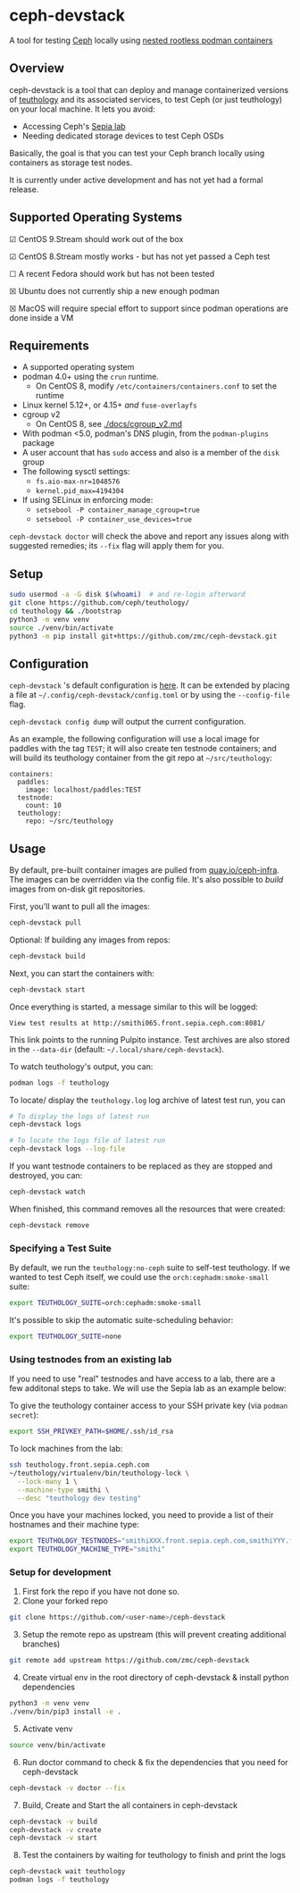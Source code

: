 # ceph-devstack
A tool for testing [Ceph](https://github.com/ceph/ceph) locally using [nested rootless podman containers](https://www.redhat.com/sysadmin/podman-inside-container)

## Overview
ceph-devstack is a tool that can deploy and manage containerized versions of [teuthology](https://github.com/ceph/teuthology) and its associated services, to test Ceph (or just teuthology) on your local machine. It lets you avoid:

- Accessing Ceph's [Sepia lab](https://wiki.sepia.ceph.com/)
- Needing dedicated storage devices to test Ceph OSDs

Basically, the goal is that you can test your Ceph branch locally using containers
as storage test nodes.

It is currently under active development and has not yet had a formal release.

## Supported Operating Systems

☑︎ CentOS 9.Stream should work out of the box

☑︎ CentOS 8.Stream mostly works - but has not yet passed a Ceph test

☐ A recent Fedora should work but has not been tested

☒ Ubuntu does not currently ship a new enough podman

☒ MacOS will require special effort to support since podman operations are done inside a VM

## Requirements

* A supported operating system
* podman 4.0+ using the `crun` runtime.
  * On CentOS 8, modify `/etc/containers/containers.conf` to set the runtime
* Linux kernel 5.12+, or 4.15+ _and_ `fuse-overlayfs`
* cgroup v2
  * On CentOS 8, see [./docs/cgroup_v2.md](./docs/cgroup_v2.md)
* With podman <5.0, podman's DNS plugin, from the `podman-plugins` package
* A user account that has `sudo` access and also is a member of the `disk` group
* The following sysctl settings:
  * `fs.aio-max-nr=1048576`
  * `kernel.pid_max=4194304`
* If using SELinux in enforcing mode:
  * `setsebool -P container_manage_cgroup=true`
  * `setsebool -P container_use_devices=true`

`ceph-devstack doctor` will check the above and report any issues along with suggested remedies; its `--fix` flag will apply them for you.

## Setup

```bash
sudo usermod -a -G disk $(whoami)  # and re-login afterward
git clone https://github.com/ceph/teuthology/
cd teuthology && ./bootstrap
python3 -m venv venv
source ./venv/bin/activate
python3 -m pip install git+https://github.com/zmc/ceph-devstack.git
```

## Configuration
`ceph-devstack` 's default configuration is [here](./ceph_devstack/config.toml). It can be extended by placing a file at `~/.config/ceph-devstack/config.toml` or by using the `--config-file` flag.

`ceph-devstack config dump` will output the current configuration.

As an example, the following configuration will use a local image for paddles with the tag `TEST`; it will also create ten testnode containers; and will build its teuthology container from the git repo at `~/src/teuthology`:
```
containers:
  paddles:
    image: localhost/paddles:TEST
  testnode:
    count: 10
  teuthology:
    repo: ~/src/teuthology
```
## Usage
By default, pre-built container images are pulled from [quay.io/ceph-infra](https://quay.io/organization/ceph-infra). The images can be overridden via the config file. It's also possible to _build_ images from on-disk git repositories.

First, you'll want to pull all the images:

```bash
ceph-devstack pull
```

Optional: If building any images from repos:
```bash
ceph-devstack build
```

Next, you can start the containers with:

```bash
ceph-devstack start
```

Once everything is started, a message similar to this will be logged:

`View test results at http://smithi065.front.sepia.ceph.com:8081/`

This link points to the running Pulpito instance. Test archives are also stored in the `--data-dir` (default: `~/.local/share/ceph-devstack`).

To watch teuthology's output, you can:

```bash
podman logs -f teuthology
```
To locate/ display the ``teuthology.log`` log archive of latest test run, you can 

```bash
# To display the logs of latest run
ceph-devstack logs 
```
```bash
# To locate the logs file of latest run
ceph-devstack logs --log-file
```

If you want testnode containers to be replaced as they are stopped and destroyed, you can:

```bash
ceph-devstack watch
```

When finished, this command removes all the resources that were created:

```bash
ceph-devstack remove
```

### Specifying a Test Suite
By default, we run the `teuthology:no-ceph` suite to self-test teuthology. If we wanted to test Ceph itself, we could use the `orch:cephadm:smoke-small` suite:

```bash
export TEUTHOLOGY_SUITE=orch:cephadm:smoke-small
```

It's possible to skip the automatic suite-scheduling behavior:

```bash
export TEUTHOLOGY_SUITE=none
```

### Using testnodes from an existing lab
If you need to use "real" testnodes and have access to a lab, there are a few additonal steps to take. We will use the Sepia lab as an example below:

To give the teuthology container access to your SSH private key (via `podman secret`):

```bash
export SSH_PRIVKEY_PATH=$HOME/.ssh/id_rsa
```

To lock machines from the lab:

```bash
ssh teuthology.front.sepia.ceph.com
~/teuthology/virtualenv/bin/teuthology-lock \
  --lock-many 1 \
  --machine-type smithi \
  --desc "teuthology dev testing"
```

Once you have your machines locked, you need to provide a list of their hostnames and their machine type:

```bash
export TEUTHOLOGY_TESTNODES="smithiXXX.front.sepia.ceph.com,smithiYYY.front.sepia.ceph.com"
export TEUTHOLOGY_MACHINE_TYPE="smithi"
```

### Setup for development

1. First fork the repo if you have not done so.
2. Clone your forked repo
```bash
git clone https://github.com/<user-name>/ceph-devstack
```

3. Setup the remote repo as upstream (this will prevent creating additional branches)
```bash
git remote add upstream https://github.com/zmc/ceph-devstack
```

4. Create virtual env in the root directory of ceph-devstack & install python dependencies
```bash
python3 -m venv venv
./venv/bin/pip3 install -e .
```

5. Activate venv
```bash
source venv/bin/activate
```

6. Run doctor command to check & fix the dependencies that you need for ceph-devstack
```bash
ceph-devstack -v doctor --fix
```

7. Build, Create and Start the all containers in ceph-devstack
```bash
ceph-devstack -v build
ceph-devstack -v create
ceph-devstack -v start
```

8. Test the containers by waiting for teuthology to finish and print the logs
```bash
ceph-devstack wait teuthology
podman logs -f teuthology
```